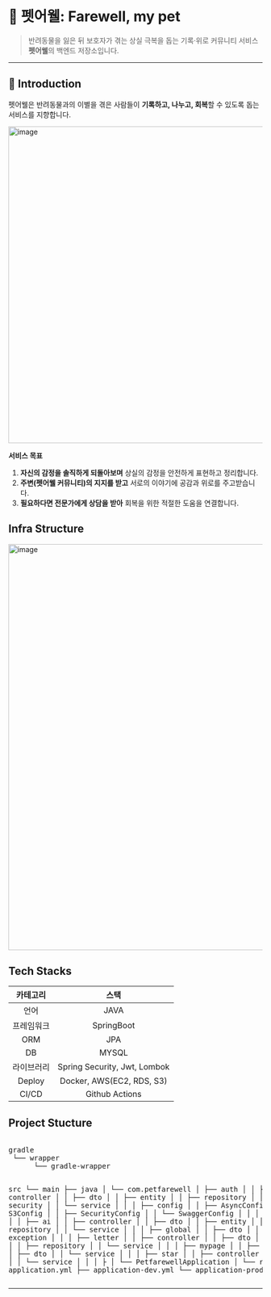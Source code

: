 <h1>🐾 펫어웰: Farewell, my pet</h1>

<blockquote>
  반려동물을 잃은 뒤 보호자가 겪는 상실 극복을 돕는 기록·위로 커뮤니티 서비스
  <strong>펫어웰</strong>의 백엔드 저장소입니다.
</blockquote>

<hr />

<h2>📖 Introduction</h2>

<p>
  펫어웰은 반려동물과의 이별을 겪은 사람들이 <strong>기록하고, 나누고, 회복</strong>할 수 있도록 돕는 서비스를 지향합니다.
</p>

<img width="1128" height="628" alt="image" src="https://github.com/user-attachments/assets/b8aebd8d-68d0-4173-a9b2-bde3cfba5c85" />


<p><strong>서비스 목표</strong></p>
<ol>
  <li><strong>자신의 감정을 솔직하게 되돌아보며</strong> 상실의 감정을 안전하게 표현하고 정리합니다.</li>
  <li><strong>주변(펫어웰 커뮤니티)의 지지를 받고</strong> 서로의 이야기에 공감과 위로를 주고받습니다.</li>
  <li><strong>필요하다면 전문가에게 상담을 받아</strong> 회복을 위한 적절한 도움을 연결합니다.</li>
</ol>

<h2>Infra Structure</h2>
<img width="1433" height="805" alt="image" src="https://github.com/user-attachments/assets/532ad004-bf07-41ae-8cca-4a9ef83d5d3e" />


<h2>Tech Stacks</h2>

|  카테고리  |              스택              |
|:------:|:----------------------------:|
|   언어   |             JAVA             |
| 프레임워크  |          SpringBoot          |
|  ORM   |             JPA              |
|   DB   |            MYSQL             |
| 라이브러리  | Spring Security, Jwt, Lombok |
| Deploy |  Docker, AWS(EC2, RDS, S3)   |
| CI/CD  |        Github Actions        |

<h2>Project Stucture</h2>
<pre> 
gradle
 └── wrapper
      └── gradle-wrapper


src
└── main
├── java
│    └── com.petfarewell
│         ├── auth
│         │    ├── controller
│         │    ├── dto
│         │    ├── entity
│         │    ├── repository
│         │    ├── security
│         │    └── service
│         │
│         ├── config
│         │    ├── AsyncConfig
│         │    ├── S3Config
│         │    ├── SecurityConfig
│         │    └── SwaggerConfig
│         │
│         ├── dailylog
│         │    ├── ai
│         │    ├── controller
│         │    ├── dto
│         │    ├── entity
│         │    ├── repository
│         │    └── service
│         │
│         ├── global
│         │    ├── dto
│         │    └── exception
│         │
│         ├── letter
│         │    ├── controller
│         │    ├── dto
│         │    ├── entity
│         │    ├── repository
│         │    └── service
│         │
│         ├── mypage
│         │    ├── controller
│         │    ├── dto
│         │    └── service
│         │
│         ├── star
│         │    ├── controller
│         │    ├── dto
│         │    └── service
│         │
│         ├
│         └── PetfarewellApplication
│
└── resources
├── application.yml
├── application-dev.yml
└── application-prod.yml
 </pre>



<hr />
